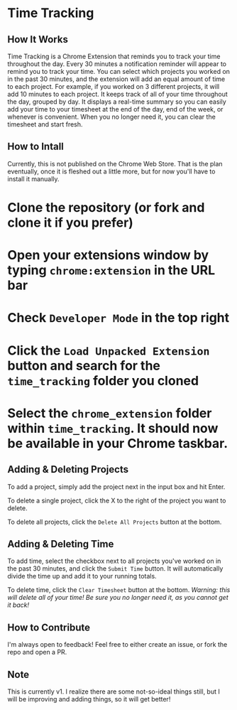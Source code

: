 Time Tracking
===

How It Works
---
Time Tracking is a Chrome Extension that reminds you to track your time throughout the day. Every 30 minutes a notification reminder will appear to remind you to track your time. You can select which projects you worked on in the past 30 minutes, and the extension will add an equal amount of time to each project. For example, if you worked on 3 different projects, it will add 10 minutes to each project. It keeps track of all of your time throughout the day, grouped by day. It displays a real-time summary so you can easily add your time to your timesheet at the end of the day, end of the week, or whenever is convenient. When you no longer need it, you can clear the timesheet and start fresh.

How to Intall
---
Currently, this is not published on the Chrome Web Store. That is the plan eventually, once it is fleshed out a little more, but for now you'll have to install it manually.
# Clone the repository (or fork and clone it if you prefer)
# Open your extensions window by typing `chrome:extension` in the URL bar
# Check `Developer Mode` in the top right
# Click the `Load Unpacked Extension` button and search for the `time_tracking` folder you cloned
# Select the `chrome_extension` folder within `time_tracking`. It should now be available in your Chrome taskbar.

Adding & Deleting Projects
---
To add a project, simply add the project next in the input box and hit Enter. 

To delete a single project, click the X to the right of the project you want to delete.

To delete all projects, click the `Delete All Projects` button at the bottom.

Adding & Deleting Time
---
To add time, select the checkbox next to all projects you've worked on in the past 30 minutes, and click the `Submit Time` button. It will automatically divide the time up and add it to your running totals.

To delete time, click the `Clear Timesheet` button at the bottom.
*Warning: this will delete all of your time! Be sure you no longer need it, as you cannot get it back!*

How to Contribute
---
I'm always open to feedback! Feel free to either create an issue, or fork the repo and open a PR.

Note
---
This is currently v1. I realize there are some not-so-ideal things still, but I will be improving and adding things, so it will get better!

